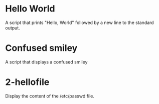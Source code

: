 # Hello World
A script that prints "Hello, World" followed by a new line to the standard output.

# Confused smiley
A script that displays a confused smiley

# 2-hellofile
Display the content of the /etc/passwd file.
